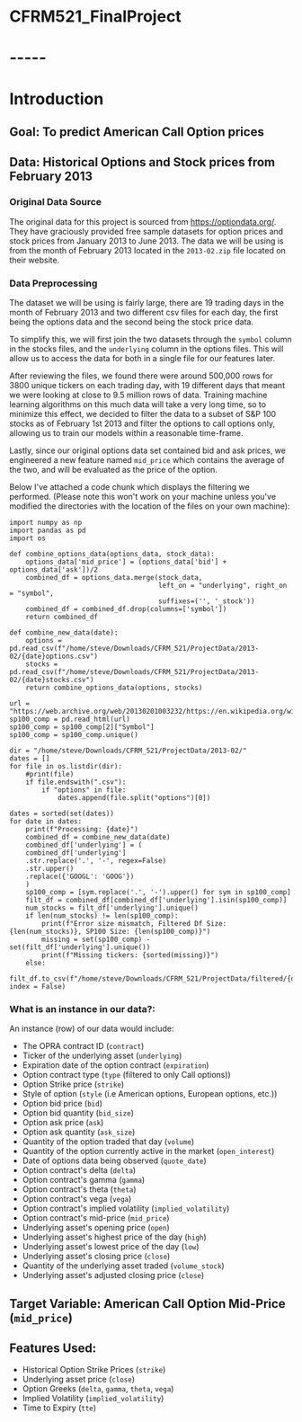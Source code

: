 # CFRM521_FinalProject

# -----

# Introduction

## Goal: To predict American Call Option prices

## Data: Historical Options and Stock prices from February 2013
### Original Data Source

The original data for this project is sourced from https://optiondata.org/. They have graciously provided free sample datasets for option prices and stock prices from January 2013 to June 2013. The data we will be using is from the month of February 2013 located in the `2013-02.zip` file located on their website.

### Data Preprocessing

The dataset we will be using is fairly large, there are 19 trading days in the month of February 2013 and two different csv files for each day, the first being the options data and the second being the stock price data. 

To simplify this, we will first join the two datasets through the `symbol` column in the stocks files, and the `underlying` column in the options files. This will allow us to access the data for both in a single file for our features later.

After reviewing the files, we found there were around 500,000 rows for 3800 unique tickers on each trading day, with 19 different days that meant we were looking at close to 9.5 million rows of data. Training machine learning algorithms on this much data will take a very long time, so to minimize this effect, we decided to filter the data to a subset of S&P 100 stocks as of February 1st 2013 and filter the options to call options only, allowing us to train our models within a reasonable time-frame.

Lastly, since our original options data set contained bid and ask prices, we engineered a new feature named `mid_price` which contains the average of the two, and will be evaluated as the price of the option.

Below I've attached a code chunk which displays the filtering we performed. (Please note this won't work on your machine unless you've modified the directories with the location of the files on your own machine):

```
import numpy as np 
import pandas as pd
import os

def combine_options_data(options_data, stock_data):
    options_data['mid_price'] = (options_data['bid'] + options_data['ask'])/2
    combined_df = options_data.merge(stock_data, 
                                     left_on = "underlying", right_on = "symbol",
                                     suffixes=('', '_stock'))
    combined_df = combined_df.drop(columns=['symbol'])
    return combined_df

def combine_new_data(date):
    options = pd.read_csv(f"/home/steve/Downloads/CFRM_521/ProjectData/2013-02/{date}options.csv")
    stocks = pd.read_csv(f"/home/steve/Downloads/CFRM_521/ProjectData/2013-02/{date}stocks.csv")
    return combine_options_data(options, stocks)
        
url = "https://web.archive.org/web/20130201003232/https://en.wikipedia.org/wiki/S%26P_100"
sp100_comp = pd.read_html(url)
sp100_comp = sp100_comp[2]["Symbol"]
sp100_comp = sp100_comp.unique()

dir = "/home/steve/Downloads/CFRM_521/ProjectData/2013-02/"
dates = []
for file in os.listdir(dir):
    #print(file)
    if file.endswith(".csv"):
        if "options" in file:
            dates.append(file.split("options")[0])
    
dates = sorted(set(dates))
for date in dates:
    print(f"Processing: {date}")
    combined_df = combine_new_data(date)
    combined_df['underlying'] = (
    combined_df['underlying']
    .str.replace('.', '-', regex=False)
    .str.upper()
    .replace({'GOOGL': 'GOOG'})
    )
    sp100_comp = [sym.replace('.', '-').upper() for sym in sp100_comp]
    filt_df = combined_df[combined_df['underlying'].isin(sp100_comp)]
    num_stocks = filt_df['underlying'].unique()
    if len(num_stocks) != len(sp100_comp):
        print(f"Error size mismatch, Filtered Df Size: {len(num_stocks)}, SP100 Size: {len(sp100_comp)}")
        missing = set(sp100_comp) - set(filt_df['underlying'].unique())
        print(f"Missing tickers: {sorted(missing)}")
    else:
        filt_df.to_csv(f"/home/steve/Downloads/CFRM_521/ProjectData/filtered/{date}.csv", index = False)
```

### What is an instance in our data?:
An instance (row) of our data would include:
  * The OPRA contract ID (`contract`)
  * Ticker of the underlying asset (`underlying`)
  * Expiration date of the option contract (`expiration`)
  * Option contract type (`type` (filtered to only Call options))
  * Option Strike price (`strike`)
  * Style of option (`style` (i.e American options, European options, etc.))
  * Option bid price (`bid`)
  * Option bid quantity (`bid_size`)
  * Option ask price (`ask`)
  * Option ask quantity (`ask_size`)
  * Quantity of the option traded that day (`volume`)
  * Quantity of the option currently active in the market (`open_interest`)
  * Date of options data being observed (`quote_date`)
  * Option contract's delta (`delta`)
  * Option contract's gamma (`gamma`)
  * Option contract's theta (`theta`)
  * Option contract's vega (`vega`)
  * Option contract's implied volatility (`implied_volatility`)
  * Option contract's mid-price (`mid_price`)
  * Underlying asset's opening price (`open`)
  * Underlying asset's highest price of the day (`high`)
  * Underlying asset's lowest price of the day (`low`)
  * Underlying asset's closing price (`close`)
  * Quantity of the underlying asset traded (`volume_stock`)
  * Underlying asset's adjusted closing price (`close`)

## Target Variable: American Call Option Mid-Price (`mid_price`)

## Features Used:
  * Historical Option Strike Prices (`strike`)
  * Underlying asset price (`close`)
  * Option Greeks (`delta`, `gamma`, `theta`, `vega`)
  * Implied Volatility (`implied_volatility`)
  * Time to Expiry (`tte`)
